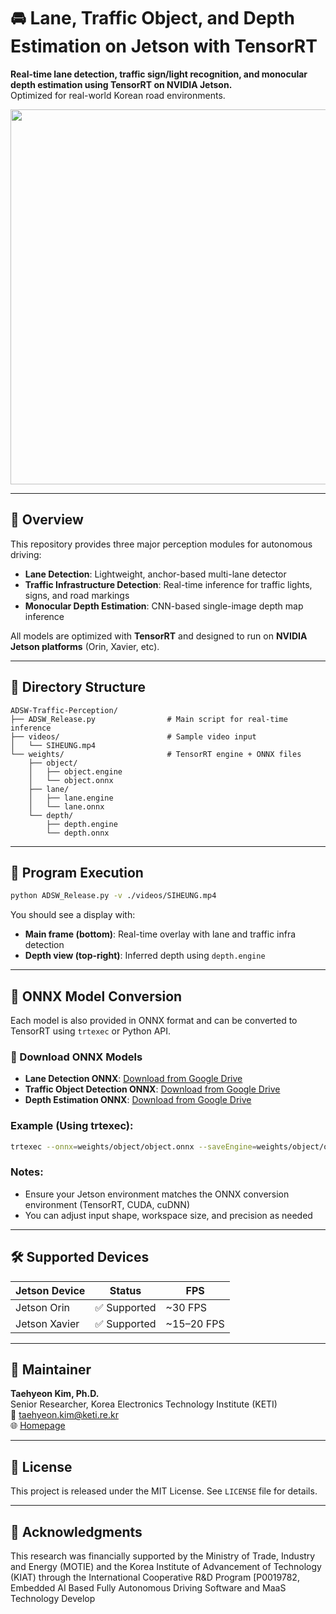 # 🚘 Lane, Traffic Object, and Depth Estimation on Jetson with TensorRT

**Real-time lane detection, traffic sign/light recognition, and monocular depth estimation using TensorRT on NVIDIA Jetson.**  
Optimized for real-world Korean road environments.

<div align="center">
  <img src="./assets/demo.gif" width="600">
</div>

---

## 🧠 Overview

This repository provides three major perception modules for autonomous driving:

- **Lane Detection**: Lightweight, anchor-based multi-lane detector  
- **Traffic Infrastructure Detection**: Real-time inference for traffic lights, signs, and road markings  
- **Monocular Depth Estimation**: CNN-based single-image depth map inference  

All models are optimized with **TensorRT** and designed to run on **NVIDIA Jetson platforms** (Orin, Xavier, etc).

---

## 📂 Directory Structure

```
ADSW-Traffic-Perception/
├── ADSW_Release.py                # Main script for real-time inference
├── videos/                        # Sample video input
│   └── SIHEUNG.mp4
└── weights/                       # TensorRT engine + ONNX files
    ├── object/
    │   ├── object.engine
    │   └── object.onnx
    ├── lane/
    │   ├── lane.engine
    │   └── lane.onnx
    └── depth/
        ├── depth.engine
        └── depth.onnx

```

---

## 🚀 Program Execution

```bash
python ADSW_Release.py -v ./videos/SIHEUNG.mp4
```

You should see a display with:

- **Main frame (bottom)**: Real-time overlay with lane and traffic infra detection  
- **Depth view (top-right)**: Inferred depth using `depth.engine`

---

## 🔄 ONNX Model Conversion

Each model is also provided in ONNX format and can be converted to TensorRT using `trtexec` or Python API.

### 🔗 Download ONNX Models

- **Lane Detection ONNX**: [Download from Google Drive](https://drive.google.com/file/d/114qneAcF-QvHZ-9QjmRL9VLeBayxodtk/view?usp=drive_link)
- **Traffic Object Detection ONNX**: [Download from Google Drive](https://drive.google.com/file/d/1FmJtf293IJ7o8DRGkNBzT513RAlea_DD/view?usp=drive_link)
- **Depth Estimation ONNX**: [Download from Google Drive](https://drive.google.com/file/d/1LEtztIc9z2R5eZJYI84MI42Mn8GIlR1M/view?usp=drive_link)

### Example (Using trtexec):

```bash
trtexec --onnx=weights/object/object.onnx --saveEngine=weights/object/object.engine --fp16

```

### Notes:

- Ensure your Jetson environment matches the ONNX conversion environment (TensorRT, CUDA, cuDNN)
- You can adjust input shape, workspace size, and precision as needed

---

## 🛠️ Supported Devices

| Jetson Device | Status             | FPS         |
| ------------- | ------------------ | ----------- |
| Jetson Orin   | ✅ Supported        | ~30 FPS     |
| Jetson Xavier | ✅ Supported        | ~15–20 FPS  |

---

## 👤 Maintainer

**Taehyeon Kim, Ph.D.**  
Senior Researcher, Korea Electronics Technology Institute (KETI)  
📧 [taehyeon.kim@keti.re.kr](mailto:taehyeon.kim@keti.re.kr)  
🌐 [Homepage](https://rcard.re.kr/detail/OISRzd7ua0tW0A1zMEwbKQ/information)

---

## 📜 License

This project is released under the MIT License. See `LICENSE` file for details.

---

## 🙏 Acknowledgments

This research was financially supported by the Ministry of Trade, Industry and Energy (MOTIE) and the Korea Institute of Advancement of Technology (KIAT) through the International Cooperative R&D Program [P0019782, Embedded AI Based Fully Autonomous Driving Software and MaaS Technology Develop


